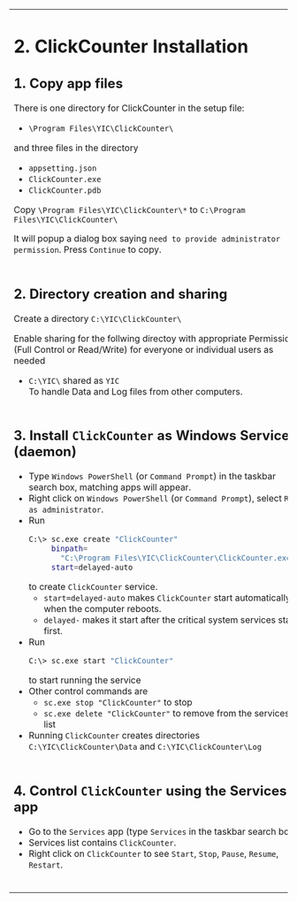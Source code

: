 <table style="border-style: none">
<tr style="border-style: none">
<td valign="top" width="50%" style="color: border-style: none">

# 2. ClickCounter Installation

## 1. Copy app files

There is one directory for ClickCounter in the setup file:

- `\Program Files\YIC\ClickCounter\`

and three files in the directory

- `appsetting.json`
- `ClickCounter.exe`
- `ClickCounter.pdb`

Copy `\Program Files\YIC\ClickCounter\*` to `C:\Program Files\YIC\ClickCounter\`

It will popup a dialog box saying `need to provide administrator permission`.  Press `Continue` to copy.

</td>
<td valign="top" width="50%" style="border-style: none">

# 2. Cài đặt ClickCounter

## 1. Sao chép file ứng dụng

Trong file cài đặt có thư mục dành cho ClickCounter:

- `\Program Files\YIC\ClickCounter\`

và ba tập tin trong thư mục

- `appsetting.json`
- `ClickCounter.exe`
- `ClickCounter.pdb`

Sao chép `\Program Files\YIC\ClickCounter\*` sang `C:\Program Files\YIC\ClickCounter\`

Nó sẽ bật lên một hộp thoại có nội dung `administrator permissions required`. Nhấp vào `Continue` để sao chép.

</td>
</tr>
<tr style="border-style: none">
<td valign="top" width="50%" style="border-style: none">
   
## 2. Directory creation and sharing

Create a directory `C:\YIC\ClickCounter\`

Enable sharing for the follwing directoy with appropriate Permissions (Full Control or Read/Write) for everyone or individual users as needed

- `C:\YIC\` shared as `YIC`\
   To handle Data and Log files from other computers.

</td>
<td valign="top" width="50%" style="border-style: none">

## 2. Tạo và chia sẻ thư mục

Tạo thư mục `C:\YIC\ClickCounter\`

Cho phép chia sẻ thư mục bổ sung với Quyền thích hợp (Toàn quyền kiểm soát hoặc Đọc/Ghi) cho mọi người hoặc người dùng cá nhân nếu cần

- `C:\YIC\` được chia sẻ dưới dạng `YIC`\
        Để xử lý các tệp Dữ liệu và Nhật ký từ các máy tính khác.

</td>
</tr>
<tr style="border-style: none">
<td valign="top" width="50%" style="border-style: none">

## 3. Install `ClickCounter` as Windows Service (daemon)

- Type `Windows PowerShell` (or `Command Prompt`) in the taskbar search box, matching apps will appear.
- Right click on `Windows PowerShell` (or `Command Prompt`), select `Run as administrator`.
- Run
  ```BASH
  C:\> sc.exe create "ClickCounter" 
       binpath=
         "C:\Program Files\YIC\ClickCounter\ClickCounter.exe" 
       start=delayed-auto
  ```
  to create `ClickCounter` service.
   - `start=delayed-auto` makes `ClickCounter` start automatically when the computer reboots.
   - `delayed-` makes it start after the critical system services start first.
- Run
  ```BASH
  C:\> sc.exe start "ClickCounter"
  ```
  to start running the service
- Other control commands are
  - `sc.exe stop "ClickCounter"` to stop
  - `sc.exe delete "ClickCounter"` to remove from the services list
- Running `ClickCounter` creates directories `C:\YIC\ClickCounter\Data` and `C:\YIC\ClickCounter\Log`

</td>
<td valign="top" width="50%" style="border-style: none">

## 3. Cài đặt `ClickCounter` làm Dịch vụ Windows (daemon)

- Gõ `Windows PowerShell` (hoặc `Command Prompt`) vào hộp tìm kiếm trên thanh tác vụ, các ứng dụng phù hợp sẽ xuất hiện.
- Nhấp chuột phải vào `Windows PowerShell` (hoặc `Command Prompt`), chọn `Run as Administrator`.
- Chạy
  ```BASH
  C:\> sc.exe create "ClickCounter" 
       binpath=
         "C:\Program Files\YIC\ClickCounter\ClickCounter.exe" 
       start=delayed-auto
  ```
  để tạo dịch vụ `ClickCounter`.
  - `start=delayed-auto` làm cho `ClickCounter` tự động khởi động khi máy tính khởi động lại.
  - `delayed-` khiến nó khởi động sau khi các dịch vụ hệ thống quan trọng khởi động trước.
- Chạy
  ```BASH
  C:\> sc.exe start "ClickCounter"
  ```
  để bắt đầu chạy dịch vụ
- Các lệnh điều khiển khác là
  - `sc.exe stop "ClickCounter"` để dừng
  - `sc.exe delete "ClickCounter"` để xóa nó khỏi danh sách dịch vụ
- Chạy `ClickCounter` tạo thư mục `C:\YIC\ClickCounter\Data` và `C:\YIC\ClickCounter\Log`

</td>
</tr>
<tr style="border-style: none">
<td valign="top" width="50%" style="border-style: none">

## 4. Control `ClickCounter` using the Services app

- Go to the `Services` app (type `Services` in the taskbar search box).
- Services list contains `ClickCounter`.
- Right click on `ClickCounter` to see `Start`, `Stop`, `Pause`, `Resume`, `Restart`.

</td>
<td valign="top" width="50%" style="border-style: none">

## 4. Điều khiển `ClickCounter` bằng ứng dụng Services

- Vào ứng dụng `Services` (gõ `Services` vào ô tìm kiếm trên thanh taskbar).
- Danh sách dịch vụ chứa `ClickCounter`.
- Nhấp chuột phải vào `ClickCounter` để xem `Start`, `Stop`, `Pause`, `Resume`, `Restart`.

</td>
</tr>
</table>
